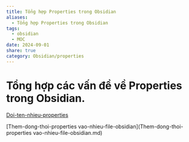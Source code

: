```yaml
---
title: Tổng hợp Properties trong Obsidian
aliases:
  - Tổng hợp Properties trong Obsidian
tags:
  - obsidian
  - MOC
date: 2024-09-01
share: true
category: Obsidian/properties
---
```

# Tổng hợp các vấn đề về Properties trong Obsidian.
[Doi-ten-nhieu-properties](Doi-ten-nhieu-properties.md)

[Them-dong-thoi-properties vao-nhieu-file-obsidian](Them-dong-thoi-properties vao-nhieu-file-obsidian.md)